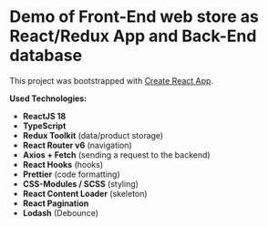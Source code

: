 # Demo of Front-End web store as React/Redux App and Back-End database

This project was bootstrapped with [Create React App](https://github.com/facebook/create-react-app).

**Used Technologies:**

- **ReactJS 18**
- **TypeScript**
- **Redux Toolkit** (data/product storage)
- **React Router v6** (navigation)
- **Axios + Fetch** (sending a request to the backend)
- **React Hooks** (hooks)
- **Prettier** (code formatting)
- **CSS-Modules / SCSS** (styling)
- **React Content Loader** (skeleton)
- **React Pagination**
- **Lodash** (Debounce)
